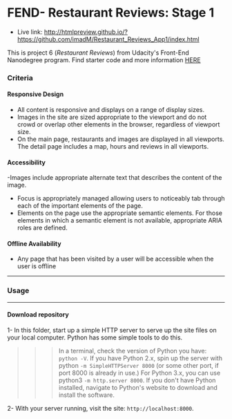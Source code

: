 # FEND- Restaurant Reviews: Stage 1
* Live link: http://htmlpreview.github.io/?https://github.com/imadM/Restaurant_Reviews_App1/index.html

This is project 6 (*Restaurant Reviews*) from Udacity's  Front-End Nanodegree  program.
Find starter code and more information [HERE
](https://github.com/udacity/mws-restaurant-stage-1)

### Criteria

#### Responsive Design
- All content is responsive and displays on a range of display sizes.
- Images in the site are sized appropriate to the viewport and do not crowd or overlap other elements in the browser, regardless of viewport size.
- On the main page, restaurants and images are displayed in all viewports. The detail page includes a map, hours and reviews in all viewports.

#### Accessibility
-Images include appropriate alternate text that describes the content of the image.
- Focus is appropriately managed allowing users to noticeably tab through each of the important elements of the page.
- Elements on the page use the appropriate semantic elements. For those elements in which a semantic element is not available, appropriate ARIA roles are defined.

#### Offline Availability
- Any page that has been visited by a user will be accessible when the user is offline

---

### Usage
---

####  Download repository

1- In this folder, start up a simple HTTP server to serve up the site files on your local computer. Python has some simple tools to do this.

>>> In a terminal, check the version of Python you have: `python -V`. If you have Python 2.x, spin up the server with python `-m SimpleHTTPServer 8000` (or some other port, if port 8000 is already in use.) For Python 3.x, you can use python3 `-m http.server 8000`. If you don't have Python installed, navigate to Python's website to download and install the software.

2- With your server running, visit the site: `http://localhost:8000`.
